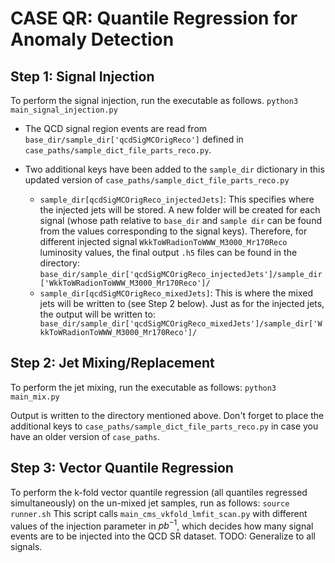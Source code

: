 <!-- case_qr : quantile regression for anomalous physics
=================================================================================

For a vector quantile regression (all quantiles regressed simultaneously), the executable is ``main_cms_vkfold_lmfit_scan.py``. The lmfit library is used to smoothen the results after the QR. It also supports signal injection:

.. code-block:: bash

    python3 main_cms_vkfold_lmfit_scan.py $signal_name $resonance_mass $inj_in_picobarn

e.g.,
    
.. code-block:: bash

    python3 main_cms_vkfold_lmfit_scan.py grav_2p5_narrow 2500 0.09 -->

# CASE QR: Quantile Regression for Anomaly Detection

## Step 1: Signal Injection
To perform the signal injection, run the executable as follows. 
```python3 main_signal_injection.py ```

- The QCD signal region events are read from `base_dir/sample_dir['qcdSigMCOrigReco']`  defined in `case_paths/sample_dict_file_parts_reco.py`.

- Two additional keys have been added to the `sample_dir` dictionary in this updated version of `case_paths/sample_dict_file_parts_reco.py`
    - `sample_dir[qcdSigMCOrigReco_injectedJets]`: This specifies where the injected jets will be stored. A new folder will be created for each signal (whose path relative to `base_dir` and `sample dir` can be found from the values corresponding to the signal keys). Therefore, for different injected signal `WkkToWRadionToWWW_M3000_Mr170Reco` luminosity values, the final output `.h5` files can be found in the directory:
    ```base_dir/sample_dir['qcdSigMCOrigReco_injectedJets']/sample_dir['WkkToWRadionToWWW_M3000_Mr170Reco']/ ```
    - `sample_dir[qcdSigMCOrigReco_mixedJets]`: This is where the mixed jets will be written to (see Step 2 below). Just as for the injected jets, the output will be written to:
    ``` base_dir/sample_dir['qcdSigMCOrigReco_mixedJets']/sample_dir['WkkToWRadionToWWW_M3000_Mr170Reco']/```


## Step 2: Jet Mixing/Replacement
To perform the jet mixing, run the executable as follows:
``` python3 main_mix.py ```

Output is written to the directory mentioned above. Don't forget to place the additional keys to `case_paths/sample_dict_file_parts_reco.py` in case you have an older version of `case_paths`. 


## Step 3: Vector Quantile Regression
To perform the k-fold vector quantile regression (all quantiles regressed simultaneously) on the un-mixed jet samples, run as follows:
``` source runner.sh ```
This script calls `main_cms_vkfold_lmfit_scan.py` with different values of the injection parameter in $pb^{-1}$, which decides how many signal events are to be injected into the QCD SR dataset.
TODO: Generalize to all signals. 
